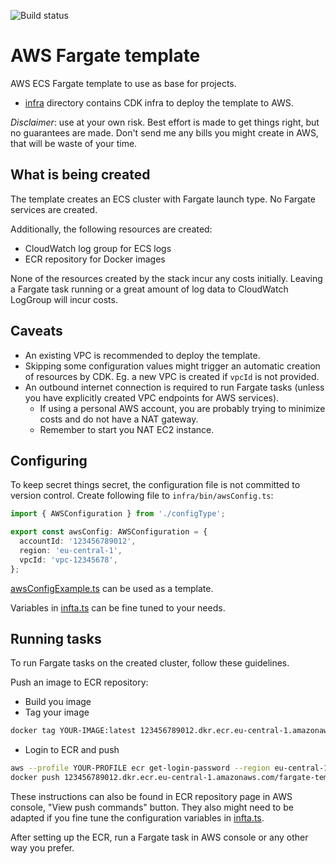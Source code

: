 ![Build status](https://github.com/pelaakso/aws-fargate-template/actions/workflows/build-infra.yml/badge.svg?branch=main)

# AWS Fargate template

AWS ECS Fargate template to use as base for projects.

* [infra](./infra) directory contains CDK infra to deploy the template to AWS.

_Disclaimer_: use at your own risk.
Best effort is made to get things right, but no guarantees are made.
Don't send me any bills you might create in AWS, that will be waste of your time.

## What is being created

The template creates an ECS cluster with Fargate launch type.
No Fargate services are created.

Additionally, the following resources are created:

* CloudWatch log group for ECS logs
* ECR repository for Docker images

None of the resources created by the stack incur any costs initially.
Leaving a Fargate task running or a great amount of log data to CloudWatch LogGroup will incur costs.

## Caveats

* An existing VPC is recommended to deploy the template.
* Skipping some configuration values might trigger an automatic creation of resources by CDK.
Eg. a new VPC is created if `vpcId` is not provided.
* An outbound internet connection is required to run Fargate tasks (unless you have explicitly created VPC endpoints for AWS services).
  * If using a personal AWS account, you are probably trying to minimize costs and do not have a NAT gateway.
  * Remember to start you NAT EC2 instance.

## Configuring

To keep secret things secret, the configuration file is not committed to version control.
Create following file to `infra/bin/awsConfig.ts`:

```typescript
import { AWSConfiguration } from './configType';

export const awsConfig: AWSConfiguration = {
  accountId: '123456789012',
  region: 'eu-central-1',
  vpcId: 'vpc-12345678',
};
```

[awsConfigExample.ts](infra/bin/awsConfigExample.ts) can be used as a template.

Variables in [infta.ts](infra/bin/infra.ts) can be fine tuned to your needs.

## Running tasks

To run Fargate tasks on the created cluster, follow these guidelines.

Push an image to ECR repository:

* Build you image
* Tag your image

```bash
docker tag YOUR-IMAGE:latest 123456789012.dkr.ecr.eu-central-1.amazonaws.com/fargate-template:latest
```

* Login to ECR and push

```bash
aws --profile YOUR-PROFILE ecr get-login-password --region eu-central-1 | docker login --username AWS --password-stdin 123456789012.dkr.ecr.eu-central-1.amazonaws.com
docker push 123456789012.dkr.ecr.eu-central-1.amazonaws.com/fargate-template:latest
```

These instructions can also be found in ECR repository page in AWS console, "View push commands" button.
They also might need to be adapted if you fine tune the configuration variables in [infta.ts](infra/bin/infra.ts).

After setting up the ECR, run a Fargate task in AWS console or any other way you prefer.
